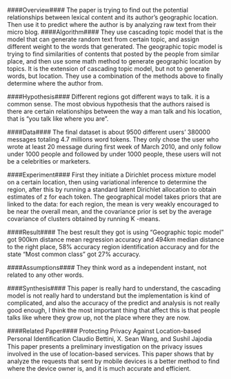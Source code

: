 ####Overview####
The paper is trying to find out the potential relationships between lexical content and its author’s geographic location. Then use it to predict where the author is by analyzing raw text from their micro blog.
####Algorithm####
They use cascading topic model that is the model that can generate random text from certain topic, and assign different weight to the words that generated.
The geographic topic model is trying to find similarities of contents that posted by the people from similar place, and then use some math method to generate geographic location by topics. It is the extension of cascading topic model, but not to generate words, but location.
They use a combination of the methods above to finally determine where the author from.

####Hypothesis####
Different regions got different ways to talk. it is a common sense. The most obvious hypothesis that the authors raised is there are certain relationships between the way a man talk and his location, that is “you talk like where you are”.

####Data####
The final dataset is about 9500 different users’ 380000 messages totaling 4.7 millions word tokens. They only chose the user who wrote at least 20 message during first week of March 2010, and only follow under 1000 people and followed by under 1000 people, these users will not be a celebrities or marketers.

####Experiment####
First they initiate a Dirichlet process mixture model on a certain location, then using variational inference to determine the region, after this by running a standard latent Dirichlet allocation to obtain estimates of z for each token. The geographical model takes priors that are linked to the data: for each region, the mean is very weakly encouraged to be near the overall mean, and the covariance prior is set by the average covariance of clusters obtained by running K -means.

####Result####
The best result they got is using “Geographic topic model” got 900km distance mean regression accuracy and 494km median distance to the right place, 58% accuracy region identification accuracy and for the state “Most common class” got 27% accuracy.

####Assumptions####
They think word as a independent instant, not related to any other words.

####Synthesis####
This paper is really hard to understand, the cascading model is not really hard to understand but the implementation is kind of complicated, and also the accuracy of the predict and analysis is not really good enough, I think the most important thing that affect this is that people talks like where they grow up, not the place where they are now.

####Related Paper####
Protecting Privacy Against Location-based Personal Identiﬁcation
Claudio Bettini, X. Sean Wang, and Sushil Jajodia
This paper presents a preliminary investigation on the privacy issues involved in the use of location-based services. This paper shows that by analyze the requests that sent by mobile devices is a better method to find where the device owner is, and it is much accurate and efficient.


